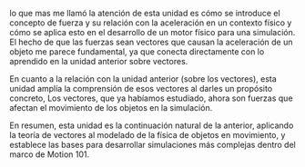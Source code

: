 lo que mas me llamó la atención de esta unidad es cómo se introduce el concepto de fuerza y su relación con la aceleración en un contexto físico y cómo se aplica esto en el desarrollo de un motor físico para una simulación. El hecho de que las fuerzas sean vectores que causan la aceleración de un objeto me parece fundamental, ya que conecta directamente con lo aprendido en la unidad anterior sobre vectores.

En cuanto a la relación con la unidad anterior (sobre los vectores), esta unidad amplía la comprensión de esos vectores al darles un propósito concreto, Los vectores, que ya habíamos estudiado, ahora son fuerzas que afectan el movimiento de los objetos en la simulación. 

En resumen, esta unidad es la continuación natural de la anterior, aplicando la teoría de vectores al modelado de la física de objetos en movimiento, y establece las bases para desarrollar simulaciones más complejas dentro del marco de Motion 101.
